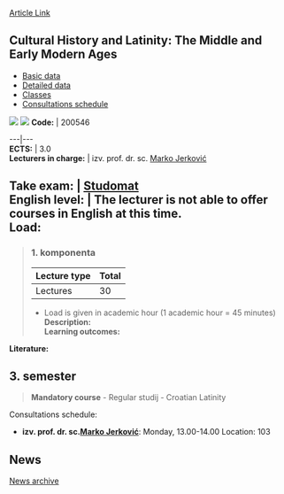 [Article Link](https://www.fhs.hr/en/course/chaltmaema)

## Cultural History and Latinity: The Middle and Early Modern Ages
  * [Basic data](https://www.fhs.hr/en/course/chaltmaema#v1id-523751_672688_1_0 "Basic data")
  * [Detailed data](https://www.fhs.hr/en/course/chaltmaema#v1id-523751_672688_1_1 "Detailed data")
  * [Classes](https://www.fhs.hr/en/course/chaltmaema#v1id-523751_672688_1_2 "Classes")
  * [Consultations schedule](https://www.fhs.hr/en/course/chaltmaema#v1id-523751_672688_1_3 "Consultations schedule")


[![](https://www.fhs.hr/img/flags/gif/hr.gif)](https://www.fhs.hr/predmet/kplsrnv) [![](https://www.fhs.hr/img/flags/gif/gb.gif)](https://www.fhs.hr/en/course/chaltmaema)
**Code:** |  200546  
  
---|---  
**ECTS:** |  3.0   
**Lecturers in charge:** |  izv. prof. dr. sc. [Marko Jerković](https://www.fhs.hr/staff/marko.jerkovic)   
  
**Take exam:** |  [Studomat](http://www.isvu.hr/studomat)  
**English level:** |  The lecturer is not able to offer courses in English at this time.   
**Load:**  
---  
> ### 1. komponenta
> | Lecture type | Total  
> ---|---  
> Lectures | 30  
> * Load is given in academic hour (1 academic hour = 45 minutes)   
**Description:**  
> **Learning outcomes:**  

  
**Literature:**  

  
**3. semester**  
---  
> **Mandatory course** - Regular studij - Croatian Latinity  
>   
Consultations schedule: 
  * **izv. prof. dr. sc.[Marko Jerković](https://www.fhs.hr/staff/marko.jerkovic)**: 
Monday, 13.00-14.00
Location: 103 


## News
[News archive](https://www.fhs.hr/en/course/chaltmaema?@=21cjh#news_120474 "News archive")
